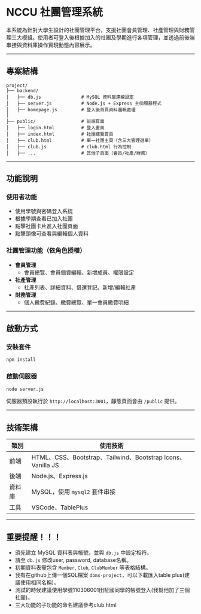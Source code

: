 
# NCCU 社團管理系統

本系統為針對大學生設計的社團管理平台，支援社團會員管理、社產管理與財務管理三大模組。使用者可登入後根據加入的社團及學期進行各項管理，並透過前後端串接與資料庫操作實現動態內容展示。

---

## 專案結構

```
project/
├── backend/
│   ├── db.js               # MySQL 資料庫連線設定
│   ├── server.js           # Node.js + Express 主伺服器程式
│   ├── homepage.js         # 登入後首頁資料邏輯處理
│
├── public/                 # 前端頁面
│   ├── login.html          # 登入畫面
│   ├── index.html          # 社團總覽首頁
│   ├── club.html           # 單一社團主頁（含三大管理選單）
│   ├── club.js             # club.html 行為控制
│   ├── ...                 # 其他子頁面（會員/社產/財務）
```

---

## 功能說明

  ### 使用者功能
  - 使用學號與密碼登入系統
  - 根據學期查看已加入社團
  - 點擊社團卡片進入社團頁面
  - 點擊頭像可查看與編輯個人資料

  ### 社團管理功能（依角色授權）
  - **會員管理**
    - 會員總覽、會員個資編輯、新增成員、權限設定
  - **社產管理**
    - 社產列表、詳細資料、借還登記、新增/編輯社產
  - **財務管理**
    - 個人繳費紀錄、繳費總覽、單一會員繳費明細

---

## 啟動方式

  ### 安裝套件
  ```bash
  npm install
  ```

  ### 啟動伺服器
  ```bash
  node server.js
  ```
  伺服器預設執行於 `http://localhost:3001`，靜態頁面會由 `/public` 提供。

---

## 技術架構

| 類別   | 使用技術                         |
|--------|----------------------------------|
| 前端   | HTML、CSS、Bootstrap、Tailwind、Bootstrap Icons、Vanilla JS |
| 後端   | Node.js、Express.js              |
| 資料庫 | MySQL，使用 `mysql2` 套件串接     |
| 工具   | VSCode、TablePlus               |

---

## 重要提醒！！！

- 須先建立 MySQL 資料表與帳號，並與 `db.js` 中設定相符。
- 請至 `db.js` 修改user, password, database名稱。
- 初期資料表需包含 `Member`, `Club`, `ClubMember` 等表格結構。
- 我有在github上傳一個SQL檔案 `dbms-project`，可以下載匯入table plus(建議使用相同名稱)。
- 測試的時候建議使用學號110306001田柾國同學的帳號登入(我幫他加了三個社團)。
- 三大功能的子功能的命名建議參考club.html

